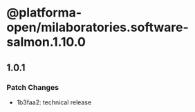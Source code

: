 # @platforma-open/milaboratories.software-salmon.1.10.0

## 1.0.1

### Patch Changes

- 1b3faa2: technical release
